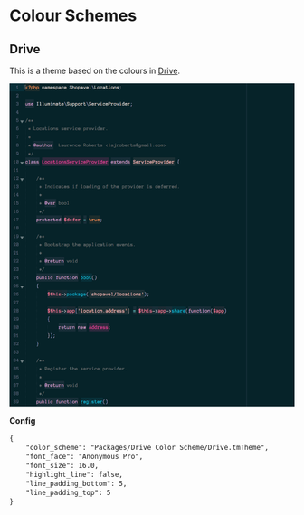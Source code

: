 Colour Schemes
==============

Drive
-----

This is a theme based on the colours in [Drive](http://www.imdb.com/title/tt0780504/).

![Drive Theme Screenshot][1]

[1]: screenshots/drive-1.png "drive theme screenshot"

**Config**

```
{
	"color_scheme": "Packages/Drive Color Scheme/Drive.tmTheme",
	"font_face": "Anonymous Pro",
	"font_size": 16.0,
	"highlight_line": false,
	"line_padding_bottom": 5,
	"line_padding_top": 5
}
```